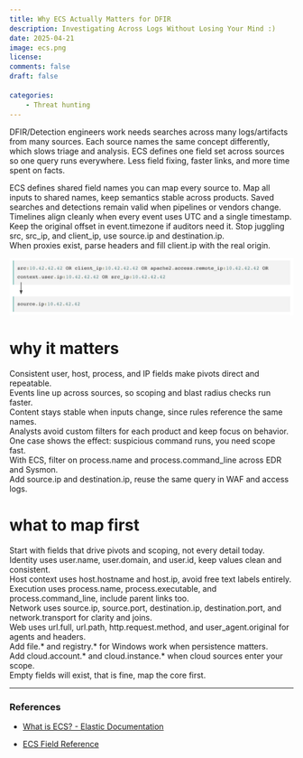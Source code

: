 ```yaml
---
title: Why ECS Actually Matters for DFIR
description: Investigating Across Logs Without Losing Your Mind :)
date: 2025-04-21
image: ecs.png
license: 
comments: false
draft: false

categories:
    - Threat hunting
---
```



DFIR/Detection engineers work needs searches across many logs/artifacts from many sources. Each source names the same concept differently, which slows triage and analysis. ECS defines one field set across sources so one query runs everywhere. Less field fixing, faster links, and more time spent on facts.

ECS defines shared field names you can map every source to. Map all inputs to shared names, keep semantics stable across products. Saved searches and detections remain valid when pipelines or vendors change. Timelines align cleanly when every event uses UTC and a single timestamp. Keep the original offset in event.timezone if auditors need it. Stop juggling src, src_ip, and client_ip, use source.ip and destination.ip.  
When proxies exist, parse headers and fill client.ip with the real origin.

![ECS field mapping example](ecs1.jpg)

# why it matters
Consistent user, host, process, and IP fields make pivots direct and repeatable.  
Events line up across sources, so scoping and blast radius checks run faster.  
Content stays stable when inputs change, since rules reference the same names.  
Analysts avoid custom filters for each product and keep focus on behavior.  
One case shows the effect: suspicious command runs, you need scope fast.  
With ECS, filter on process.name and process.command_line across EDR and Sysmon.  
Add source.ip and destination.ip, reuse the same query in WAF and access logs.

# what to map first
Start with fields that drive pivots and scoping, not every detail today.  
Identity uses user.name, user.domain, and user.id, keep values clean and consistent.  
Host context uses host.hostname and host.ip, avoid free text labels entirely.  
Execution uses process.name, process.executable, and process.command_line, include parent links too.  
Network uses source.ip, source.port, destination.ip, destination.port, and network.transport for clarity and joins.  
Web uses url.full, url.path, http.request.method, and user_agent.original for agents and headers.  
Add file.* and registry.* for Windows work when persistence matters.  
Add cloud.account.* and cloud.instance.* when cloud sources enter your scope.  
Empty fields will exist, that is fine, map the core first.


---

### References

-  [What is ECS? - Elastic Documentation](https://www.elastic.co/guide/en/ecs/current/ecs-reference.html#_what_is_ecs)  
  

-  [ECS Field Reference](https://www.elastic.co/guide/en/ecs/current/ecs-field-reference.html)  
  


